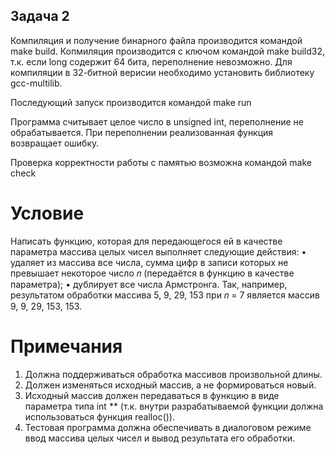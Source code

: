 ## Задача 2

Компиляция и получение бинарного файла производится командой make build.
Копмиляция производится с ключом  командой make build32, т.к. если long содержит 64 бита, переполнение невозможно.
Для компиляции в 32-битной верисии необходимо установить библиотеку gcc-multilib.

Последующий запуск производится командой make run

Программа считывает целое число в unsigned int, переполнение не обрабатывается.
При переполнении реализованная функция возвращает ошибку.

Проверка корректности работы с памятью возможна командой make check



# Условие
Написать функцию, которая для передающегося ей в качестве
параметра массива целых чисел выполняет следующие действия:
• удаляет из массива все числа, сумма цифр в записи которых не
превышает некоторое число 𝑛 (передаётся в функцию в качестве
параметра);
• дублирует все числа Армстронга.
Так, например, результатом обработки массива 5, 9, 29, 153 при 𝑛 =
7 является массив 9, 9, 29, 153, 153.
# Примечания
1. Должна поддерживаться обработка массивов произвольной длины.
2. Должен изменяться исходный массив, а не формироваться новый.
3. Исходный массив должен передаваться в функцию в виде параметра
типа int ** (т.к. внутри разрабатываемой функции должна
использоваться функция realloc()).
4. Тестовая программа должна обеспечивать в диалоговом режиме
ввод массива целых чисел и вывод результата его обработки.

